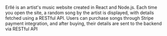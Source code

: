 Erllé is an artist's music website created in React and Node.js. Each time you open the site, a
random song by the artist is displayed, with details fetched using a RESTful API. Users can
purchase songs through Stripe payment integration, and after buying, their details are sent to the
backend via RESTful API
